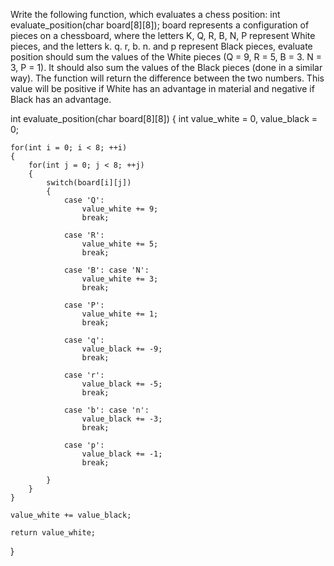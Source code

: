 Write the following function, which evaluates a chess position:
int evaluate_position(char board[8][8]);
board represents a configuration of pieces on a chessboard, where the letters K, Q, R, B, N,
P represent White pieces, and the letters k. q. r, b. n. and p represent Black pieces,
evaluate position should sum the values of the White pieces (Q = 9, R = 5, B = 3.
N = 3, P = 1). It should also sum the values of the Black pieces (done in a similar way). The
function will return the difference between the two numbers. This value will be positive if
White has an advantage in material and negative if Black has an advantage.


int evaluate_position(char board[8][8])
{
    int value_white = 0, value_black = 0;

    for(int i = 0; i < 8; ++i)
    {
        for(int j = 0; j < 8; ++j)
        {
            switch(board[i][j])
            {
                case 'Q':
                    value_white += 9;
                    break;
                
                case 'R':
                    value_white += 5;
                    break;

                case 'B': case 'N': 
                    value_white += 3;
                    break;

                case 'P':
                    value_white += 1;
                    break;

                case 'q':
                    value_black += -9;
                    break;
                
                case 'r':
                    value_black += -5;
                    break;

                case 'b': case 'n': 
                    value_black += -3;
                    break;

                case 'p':
                    value_black += -1;
                    break;

            }
        }
    }

    value_white += value_black;

    return value_white;
}